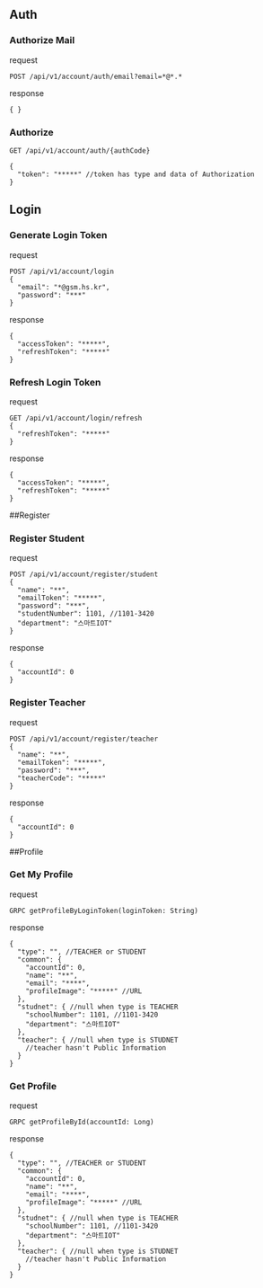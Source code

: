 ## Auth
### Authorize Mail
request
```http request
POST /api/v1/account/auth/email?email=*@*.*
```
response
```json5
{ }
```
### Authorize
```http request
GET /api/v1/account/auth/{authCode}
```
```json5
{
  "token": "*****" //token has type and data of Authorization
}
```

## Login
### Generate Login Token
request
```http request
POST /api/v1/account/login
{
  "email": "*@gsm.hs.kr",
  "password": "***"
}
```
response
```json5
{
  "accessToken": "*****",
  "refreshToken": "*****"
}
```

### Refresh Login Token
request
```http request
GET /api/v1/account/login/refresh
{
  "refreshToken": "*****"
}
```
response
```json5
{
  "accessToken": "*****",
  "refreshToken": "*****"
}
```

##Register
### Register Student
request
```http request
POST /api/v1/account/register/student
{
  "name": "**",
  "emailToken": "*****",
  "password": "***",
  "studentNumber": 1101, //1101-3420
  "department": "스마트IOT"
}
```
response
```json5
{
  "accountId": 0
}
```

### Register Teacher
request
```http request
POST /api/v1/account/register/teacher
{
  "name": "**",
  "emailToken": "*****",
  "password": "***",
  "teacherCode": "*****"
}
```
response
```json5
{
  "accountId": 0
}
```

##Profile
### Get My Profile
request
```http request
GRPC getProfileByLoginToken(loginToken: String)
```
response
```json5
{
  "type": "", //TEACHER or STUDENT
  "common": {
    "accountId": 0,
    "name": "**",
    "email": "****",
    "profileImage": "*****" //URL
  },
  "studnet": { //null when type is TEACHER
    "schoolNumber": 1101, //1101-3420
    "department": "스마트IOT"
  },
  "teacher": { //null when type is STUDNET
    //teacher hasn't Public Information
  }
}
```
### Get Profile
request
```http request
GRPC getProfileById(accountId: Long)
```
response
```json5
{
  "type": "", //TEACHER or STUDENT
  "common": {
    "accountId": 0,
    "name": "**",
    "email": "****",
    "profileImage": "*****" //URL
  },
  "studnet": { //null when type is TEACHER
    "schoolNumber": 1101, //1101-3420
    "department": "스마트IOT"
  },
  "teacher": { //null when type is STUDNET
    //teacher hasn't Public Information
  }
}
```
